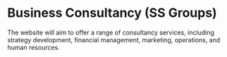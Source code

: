 # Business Consultancy (SS Groups)
 The website will aim to offer a range of consultancy services, including strategy development, financial management, marketing, operations, and human resources.
